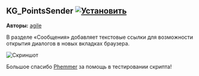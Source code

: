 ## KG_PointsSender [![Установить](http://s43.radikal.ru/i101/1406/15/25aa0cc99cf2.png)](https://github.com/voidmain02/KgScripts/raw/master/scripts/KG_DialogLink.user.js)
**Авторы:** [agile](http://klavogonki.ru/u/#/226580/)

В разделе «Сообщения» добавляет текстовые ссылки для возможности открытия диалогов в новых вкладках браузера.

![Скриншот](http://i.imgur.com/COMcM2k.png)

Большое спасибо [Phemmer](http://klavogonki.ru/u/#/231371/) за помощь в тестировании скрипта!
